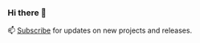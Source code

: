 ### Hi there 👋

📫 [Subscribe](http://eepurl.com/gntUvf) for updates on new projects and releases.

<!--I'm Chris and I enjoy experimenting with the latest web technologies and sharing what I learn. 
🔭 I’m currently working on ...
- [WebDen](https://github.com/chrisdiana/webden)
- [SimpleStore](https://github.com/chrisdiana/simplestore)
📫 [Subscribe](http://eepurl.com/gntUvf) to get updates on any new & exciting open source projects or releases!
- 🔭 I’m currently working on ...
- 🌱 I’m currently learning ...
- 👯 I’m looking to collaborate on ...
- 🤔 I’m looking for help with ...
- 💬 Ask me about ...
- 📫 How to reach me: ...
- 😄 Pronouns: ...
- ⚡ Fun fact: ...
Find me:
Connect with me:

* [StackOverflow](https://stackoverflow.com/users/1073821/chris-diana)
* [Angellist](https://angel.co/u/chrisdiana)
* [about.me]()
* [Dribbble](https://dribbble.com/chrisdiana)
* [LinkedIn](https://www.linkedin.com/in/chris-diana)
* [dev.to](https://dev.to/chrisdiana)
* [Medium](https://medium.com/@chrisdiana)
* [npm](https://npmjs.com/~chrisdiana)
* [Quora](https://www.quora.com/profile/Chris-Diana)
-->

